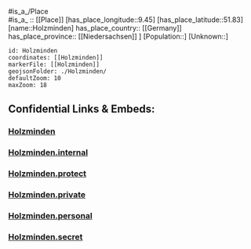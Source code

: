 ﻿---
location: [51.83,9.45] 
mapzoom: [7,12] 
mapmarker: city 
type: City
tags:
- geo/City


SpocWebEntityId: 31007
isDeleted: false
confidential: public

---
#is_a_/Place  
#is_a_ :: [[Place]] 
[has_place_longitude::9.45] 
[has_place_latitude::51.83] 
[name::Holzminden] 
has_place_country:: [[Germany]]  
has_place_province:: [[Niedersachsen]] ] 
[Population::] 
[Unknown::] 


```leaflet
id: Holzminden
coordinates: [[Holzminden]] 
markerFile: [[Holzminden]] 
geojsonFolder: ./Holzminden/
defaultZoom: 10 
maxZoom: 18
```


## Confidential Links & Embeds: 

### [Holzminden](/_public/Earth/Continent/Europe/Europe~Central/Germany/Germany~West/Niedersachsen/counties~Niedersachsen/Holzminden.md) 

### [Holzminden.internal](/_internal/Earth/Continent/Europe/Europe~Central/Germany/Germany~West/Niedersachsen/counties~Niedersachsen/Holzminden.internal.md) 

### [Holzminden.protect](/_protect/Earth/Continent/Europe/Europe~Central/Germany/Germany~West/Niedersachsen/counties~Niedersachsen/Holzminden.protect.md) 

### [Holzminden.private](/_private/Earth/Continent/Europe/Europe~Central/Germany/Germany~West/Niedersachsen/counties~Niedersachsen/Holzminden.private.md) 

### [Holzminden.personal](/_personal/Earth/Continent/Europe/Europe~Central/Germany/Germany~West/Niedersachsen/counties~Niedersachsen/Holzminden.personal.md) 

### [Holzminden.secret](/_secret/Earth/Continent/Europe/Europe~Central/Germany/Germany~West/Niedersachsen/counties~Niedersachsen/Holzminden.secret.md) 
